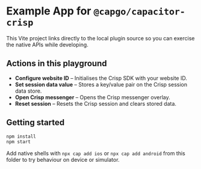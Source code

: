 # Example App for `@capgo/capacitor-crisp`

This Vite project links directly to the local plugin source so you can exercise the native APIs while developing.

## Actions in this playground

- **Configure website ID** – Initialises the Crisp SDK with your website ID.
- **Set session data value** – Stores a key/value pair on the Crisp session data store.
- **Open Crisp messenger** – Opens the Crisp messenger overlay.
- **Reset session** – Resets the Crisp session and clears stored data.

## Getting started

```bash
npm install
npm start
```

Add native shells with `npx cap add ios` or `npx cap add android` from this folder to try behaviour on device or simulator.

